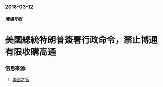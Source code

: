 ### [2018-03-12](/news/2018/03/12/index.md)

##### 博通有限
# 美國總統特朗普簽署行政命令，禁止博通有限收購高通 




### 信息来源:

1. [美國之音](https://www.voachinese.com/a/qualcomm-20180312/4296041.html)
